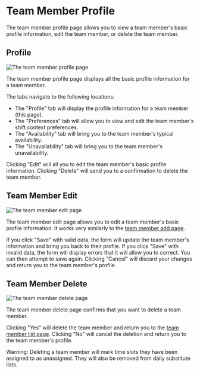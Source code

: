 # Team Member Profile

The team member profile page allows you to view a team member's basic profile information, edit the team member, or delete the team member.

## Profile

![The team member profile page](./images/team_member_profile.png)

The team member profile page displays all the basic profile information for a team member.

The tabs navigate to the following locations:

* The "Profile" tab will display the profile information for a team member (this page).
* The "Preferences" tab will allow you to view and edit the team member's shift context preferences.
* The "Availability" tab will bring you to the team member's typical availability.
* The "Unavailability" tab will bring you to the team member's unavailability.

Clicking "Edit" will all you to edit the team member's basic profile information.
Clicking "Delete" will send you to a confirmation to delete the team member.

## Team Member Edit

![The team member edit page](./images/team_member_edit.png)

The team member edit page allows you to edit a team member's basic profile information.
It works very similarly to the [team member add page](./3_team_members.md#team-member-add).

If you click "Save" with valid data, the form will update the team member's information and bring you back to their profile.
If you click "Save" with invalid data, the form will display errors that it will allow you to correct.
You can then attempt to save again.
Clicking "Cancel" will discard your changes and return you to the team member's profile.

## Team Member Delete

![The team member delete page](./images/team_member_delete.png)

The team member delete page confirms that you want to delete a team member.

Clicking "Yes" will delete the team member and return you to the [team member list page](./3_team_members.md#team-member-list).
Clicking "No" will cancel the deletion and return you to the team member's profile.

Warning:
Deleting a team member will mark time slots they have been assigned to as unassigned. They will also be removed from daily substitute lists.
